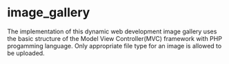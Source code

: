# image_gallery

The implementation of this dynamic web development image gallery uses the basic structure of the Model View Controller(MVC) framework with PHP progamming language. Only appropriate file type for an image is allowed to be uploaded.
